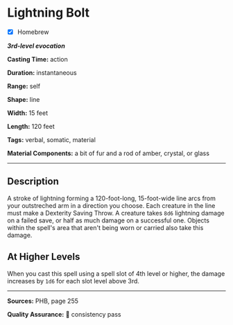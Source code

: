 # Lightning Bolt

- [x] Homebrew

***3rd-level evocation***

**Casting Time:** action

**Duration:** instantaneous

**Range:** self

**Shape:** line

**Width:** 15 feet

**Length:** 120 feet

**Tags:** verbal, somatic, material

**Material Components:** a bit of fur and a rod of amber, crystal, or glass

---

## Description
A stroke of lightning forming a 120-foot-long, 15-foot-wide line arcs from your outstreched arm in a direction you choose.
Each creature in the line must make a Dexterity Saving Throw.
A creature takes `8d6` lightning damage on a failed save, or half as much damage on a successful one.
Objects within the spell's area that aren't being worn or carried also take this damage.

## At Higher Levels
When you cast this spell using a spell slot of 4th level or higher, the damage increases by `1d6` for each slot level above 3rd.

---

**Sources:** PHB, page 255

**Quality Assurance:** :star2: consistency pass
